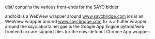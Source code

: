 dist/ contains the various front-ends for the SAYC bidder

android is a WebView wrapper around www.saycbridge.com
ios is an WebView wrapper around www.saycbridge.com
flx is a flutter wrapper around the sayc.abortz.net
gae is the Google App Engine python/web frontend
crx are support files for the now-defunct Chrome App wrapper.

